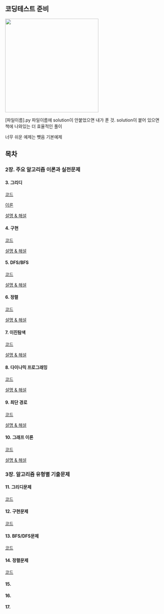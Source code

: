 ## 코딩테스트 준비

<img src = "https://user-images.githubusercontent.com/42762236/101512360-42125800-39be-11eb-9bcf-86173de1dada.png" width="300px">



[파일이름].py 파일이름에 solution이 안붙었으면 내가 푼 것. 
solution이 붙어 있으면 책에 나와있는 더 효율적인 풀이

너무 쉬운 예제는 뺏음
기본예제




## 목차

### **2장. 주요 알고리즘 이론과 실전문제**


#### 3. 그리디
[코드](https://github.com/Youngminah/thisiscodingtest/tree/master/2장.주요알고리즘이론/03.그리디)

[이론](https://github.com/Youngminah/thisiscodingtest/tree/master/2%EC%9E%A5.%EC%A3%BC%EC%9A%94%EC%95%8C%EA%B3%A0%EB%A6%AC%EC%A6%98%EC%9D%B4%EB%A1%A0/03.%EA%B7%B8%EB%A6%AC%EB%94%94)

[설명 & 해설](https://cau-meng2.tistory.com/70?category=826666)


#### 4. 구현
[코드](https://github.com/Youngminah/thisiscodingtest/tree/master/2장.주요알고리즘이론/04.구현)

[설명 & 해설](https://cau-meng2.tistory.com/73?category=826666)

#### 5. DFS/BFS
[코드](https://github.com/Youngminah/thisiscodingtest/tree/master/2장.주요알고리즘이론/05.DFSBFS)

[설명 & 해설](https://cau-meng2.tistory.com/75?category=826666)


#### 6. 정렬
[코드](https://github.com/Youngminah/thisiscodingtest/tree/master/2장.주요알고리즘이론/06.정렬)

[설명 & 해설](https://cau-meng2.tistory.com/76?category=826666)


#### 7. 이진탐색
[코드](https://github.com/Youngminah/thisiscodingtest/tree/master/2장.주요알고리즘이론/07.이진탐색)

[설명 & 해설](https://cau-meng2.tistory.com/77?category=826666)


#### 8. 다이나믹 프로그래밍
[코드](https://github.com/Youngminah/thisiscodingtest/tree/master/2장.주요알고리즘이론/08.다이나믹)

[설명 & 해설](https://cau-meng2.tistory.com/95?category=826666)

#### 9. 최단 경로
[코드](https://github.com/Youngminah/thisiscodingtest/tree/master/2장.주요알고리즘이론/09.최단경로)

[설명 & 해설](https://cau-meng2.tistory.com/96?category=826666)

#### 10. 그래프 이론
[코드](https://github.com/Youngminah/thisiscodingtest/tree/master/2장.주요알고리즘이론/10.그래프이론)

[설명 & 해설](https://cau-meng2.tistory.com/97?category=826666)






### **3장. 알고리즘 유형별 기출문제**

#### 11. 그리디문제
[코드](https://github.com/Youngminah/thisiscodingtest/tree/master/3%EC%9E%A5.%EC%95%8C%EA%B3%A0%EB%A6%AC%EC%A6%98%EC%9C%A0%ED%98%95%EB%B3%84%EA%B8%B0%EC%B6%9C%EB%AC%B8%EC%A0%9C/11.%EA%B7%B8%EB%A6%AC%EB%94%94%EB%AC%B8%EC%A0%9C)




#### 12. 구현문제
[코드](https://github.com/Youngminah/thisiscodingtest/tree/master/3장.알고리즘유형별기출문제/12.구현문제)


#### 13. BFS/DFS문제
[코드](https://github.com/Youngminah/thisiscodingtest/tree/master/3장.알고리즘유형별기출문제/13.BFS/DFS문제)

#### 14. 정렬문제
[코드](https://github.com/Youngminah/thisiscodingtest/tree/master/3장.알고리즘유형별기출문제/13.BFS/DFS문제)

#### 15. 
#### 16. 
#### 17. 

